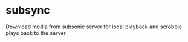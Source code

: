 # subsync
Download media from subsonic server for local playback and scrobble plays back to the server
